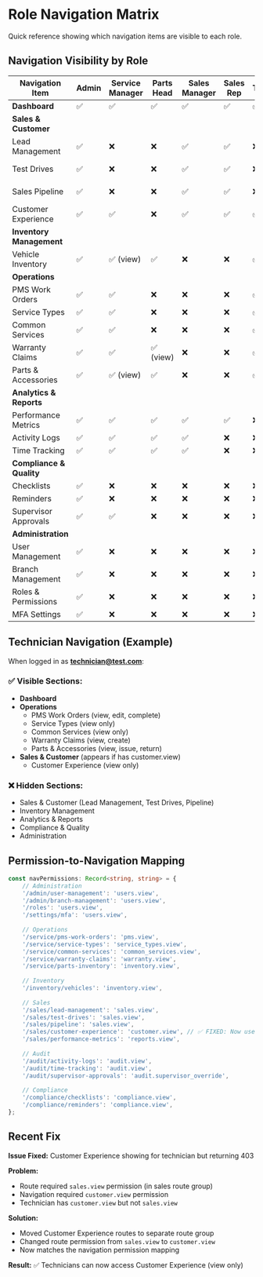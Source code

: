 # Role Navigation Matrix

Quick reference showing which navigation items are visible to each role.

## Navigation Visibility by Role

| Navigation Item | Admin | Service Manager | Parts Head | Sales Manager | Sales Rep | Technician | Auditor | Parts Clerk |
|----------------|-------|-----------------|------------|---------------|-----------|------------|---------|-------------|
| **Dashboard** | ✅ | ✅ | ✅ | ✅ | ✅ | ✅ | ✅ | ✅ |
| **Sales & Customer** |
| Lead Management | ✅ | ❌ | ❌ | ✅ | ✅ | ❌ | ✅ (view) | ❌ |
| Test Drives | ✅ | ❌ | ❌ | ✅ | ✅ | ❌ | ✅ (view) | ❌ |
| Sales Pipeline | ✅ | ❌ | ❌ | ✅ | ✅ | ❌ | ✅ (view) | ❌ |
| Customer Experience | ✅ | ✅ | ❌ | ✅ | ✅ | ✅ | ✅ (view) | ✅ (view) |
| **Inventory Management** |
| Vehicle Inventory | ✅ | ✅ (view) | ✅ | ❌ | ❌ | ✅ (view) | ✅ (view) | ✅ (view) |
| **Operations** |
| PMS Work Orders | ✅ | ✅ | ❌ | ❌ | ❌ | ✅ (limited) | ✅ (view) | ❌ |
| Service Types | ✅ | ✅ | ❌ | ❌ | ❌ | ✅ (view) | ❌ | ❌ |
| Common Services | ✅ | ✅ | ❌ | ❌ | ❌ | ✅ (view) | ❌ | ❌ |
| Warranty Claims | ✅ | ✅ | ✅ (view) | ❌ | ❌ | ✅ (view) | ✅ (view) | ✅ (view) |
| Parts & Accessories | ✅ | ✅ (view) | ✅ | ❌ | ❌ | ✅ (view) | ✅ (view) | ✅ (view) |
| **Analytics & Reports** |
| Performance Metrics | ✅ | ✅ | ✅ | ✅ | ✅ | ❌ | ✅ | ❌ |
| Activity Logs | ✅ | ✅ | ✅ | ✅ | ❌ | ❌ | ✅ | ❌ |
| Time Tracking | ✅ | ✅ | ✅ | ✅ | ❌ | ❌ | ✅ | ❌ |
| **Compliance & Quality** |
| Checklists | ✅ | ❌ | ❌ | ❌ | ❌ | ❌ | ✅ | ❌ |
| Reminders | ✅ | ❌ | ❌ | ❌ | ❌ | ❌ | ✅ | ❌ |
| Supervisor Approvals | ✅ | ✅ | ❌ | ❌ | ❌ | ❌ | ✅ | ❌ |
| **Administration** |
| User Management | ✅ | ❌ | ❌ | ❌ | ❌ | ❌ | ❌ | ❌ |
| Branch Management | ✅ | ❌ | ❌ | ❌ | ❌ | ❌ | ❌ | ❌ |
| Roles & Permissions | ✅ | ❌ | ❌ | ❌ | ❌ | ❌ | ❌ | ❌ |
| MFA Settings | ✅ | ❌ | ❌ | ❌ | ❌ | ❌ | ❌ | ❌ |

## Technician Navigation (Example)

When logged in as **technician@test.com**:

### ✅ Visible Sections:
- **Dashboard**
- **Operations**
  - PMS Work Orders (view, edit, complete)
  - Service Types (view only)
  - Common Services (view only)
  - Warranty Claims (view, create)
  - Parts & Accessories (view, issue, return)
- **Sales & Customer** (appears if has customer.view)
  - Customer Experience (view only)

### ❌ Hidden Sections:
- Sales & Customer (Lead Management, Test Drives, Pipeline)
- Inventory Management
- Analytics & Reports
- Compliance & Quality
- Administration

## Permission-to-Navigation Mapping

```typescript
const navPermissions: Record<string, string> = {
    // Administration
    '/admin/user-management': 'users.view',
    '/admin/branch-management': 'users.view',
    '/roles': 'users.view',
    '/settings/mfa': 'users.view',
    
    // Operations
    '/service/pms-work-orders': 'pms.view',
    '/service/service-types': 'service_types.view',
    '/service/common-services': 'common_services.view',
    '/service/warranty-claims': 'warranty.view',
    '/service/parts-inventory': 'inventory.view',
    
    // Inventory
    '/inventory/vehicles': 'inventory.view',
    
    // Sales
    '/sales/lead-management': 'sales.view',
    '/sales/test-drives': 'sales.view',
    '/sales/pipeline': 'sales.view',
    '/sales/customer-experience': 'customer.view', // ✅ FIXED: Now uses customer.view
    '/sales/performance-metrics': 'reports.view',
    
    // Audit
    '/audit/activity-logs': 'audit.view',
    '/audit/time-tracking': 'audit.view',
    '/audit/supervisor-approvals': 'audit.supervisor_override',
    
    // Compliance
    '/compliance/checklists': 'compliance.view',
    '/compliance/reminders': 'compliance.view',
};
```

## Recent Fix

**Issue Fixed:** Customer Experience showing for technician but returning 403

**Problem:** 
- Route required `sales.view` permission (in sales route group)
- Navigation required `customer.view` permission
- Technician has `customer.view` but not `sales.view`

**Solution:**
- Moved Customer Experience routes to separate route group
- Changed route permission from `sales.view` to `customer.view`
- Now matches the navigation permission mapping

**Result:** ✅ Technicians can now access Customer Experience (view only)
